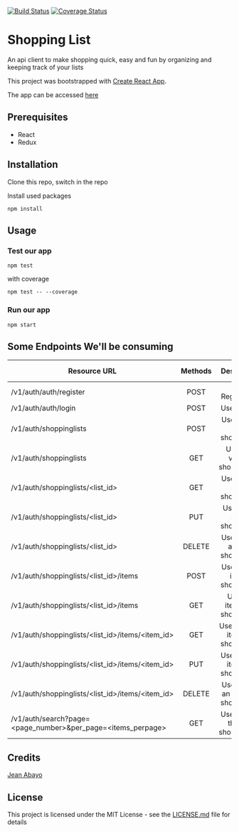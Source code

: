 [![Build Status](https://travis-ci.org/JeanAbayo/ShoppingList.svg?branch=develop)](https://travis-ci.org/JeanAbayo/ShoppingList) [![Coverage Status](https://coveralls.io/repos/github/JeanAbayo/ShoppingList/badge.svg?branch=develop)](https://coveralls.io/github/JeanAbayo/ShoppingList?branch=develop)

# Shopping List

An api client to make shopping quick, easy and fun by organizing and keeping track of your lists

This project was bootstrapped with [Create React App](https://github.com/facebookincubator/create-react-app).

The app can be accessed [here](https://awesome-shoopinglist.herokuapp.com)

## Prerequisites

- React
- Redux


## Installation

Clone this repo, switch in the repo

Install used packages

```
npm install
```

## Usage

### Test our app

`npm test`

with coverage

`npm test -- --coverage`

### Run our app

`npm start`

## Some Endpoints We'll be consuming
| Resource URL                           | Methods |              Description              | Requires Token |
| -------------------------------------- | :-----: | :-----------------------------------: | -------------- |
| /v1/auth/auth/register                         |  POST   |           User Registration           | FALSE          |
| /v1/auth/auth/login                            |  POST   |             User Sign in              | FALSE          |
| /v1/auth/shoppinglists                         |  POST   |      User create a shoppinglist       | TRUE           |
| /v1/auth/shoppinglists                         |   GET   |    User can view all shoppinglists    | TRUE           |
| /v1/auth/shoppinglists/<list_id>                |   GET   |    User view a single shoppinglist    | TRUE           |
| /v1/auth/shoppinglists/<list_id>                |   PUT   |    User Edit a single shoppinglist    | TRUE           |
| /v1/auth/shoppinglists/<list_id>                | DELETE  |   User Delete a single shoppinglist   | TRUE           |
| /v1/auth/shoppinglists/<list_id>/items          |  POST   |   User create item in shoppinglist    | TRUE           |
| /v1/auth/shoppinglists/<list_id>/items          |   GET   |   User list items in a shoppinglist   | TRUE           |
| /v1/auth/shoppinglists/<list_id>/items/<item_id> |   GET   |  User view an item in a shoppinglist  | TRUE           |
| /v1/auth/shoppinglists/<list_id>/items/<item_id> |   PUT   |  User Edit an item in a shoppinglist  | TRUE           |
| /v1/auth/shoppinglists/<list_id>/items/<item_id> | DELETE  | User delete an item in a shoppinglist | TRUE           |
| /v1/auth/search?page=<page_number>&per_page=<items_perpage> | GET  | User search through shoppinglists | TRUE           |
## Credits
[Jean Abayo](https://github.com/JeanAbayo)
## License
This project is licensed under the MIT License - see the [LICENSE.md](https://github.com/jeanabayo/shoppinglist/blob/master/LICENSE.md) file for details


